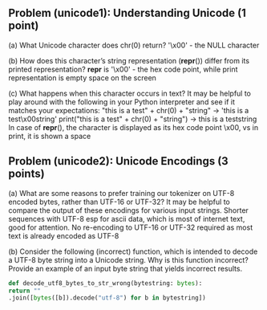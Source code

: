 ## Problem (unicode1): Understanding Unicode (1 point)

(a) What Unicode character does chr(0) return?
'\x00' - the NULL character

(b) How does this character’s string representation (__repr__()) differ from its printed representation?
__repr__ is '\x00' - the hex code point, while print representation is empty space on the screen

(c) What happens when this character occurs in text? It may be helpful to play around with the
following in your Python interpreter and see if it matches your expectations:
"this is a test" + chr(0) + "string" -> 'this is a test\x00string'
print("this is a test" + chr(0) + "string") -> this is a teststring
In case of __repr__(), the character is displayed as its hex code point \x00, vs in print, it is shown a space

## Problem (unicode2): Unicode Encodings (3 points)
(a) What are some reasons to prefer training our tokenizer on UTF-8 encoded bytes, rather than
UTF-16 or UTF-32? It may be helpful to compare the output of these encodings for various
input strings.
Shorter sequences with UTF-8 esp for ascii data, which is most of internet text, good for attention. No re-encoding to UTF-16 or UTF-32 required as most text is already encoded as UTF-8

(b) Consider the following (incorrect) function, which is intended to decode a UTF-8 byte string into
a Unicode string. Why is this function incorrect? Provide an example of an input byte string
that yields incorrect results.
```python
def decode_utf8_bytes_to_str_wrong(bytestring: bytes):
return ""
.join([bytes([b]).decode("utf-8") for b in bytestring])
```
